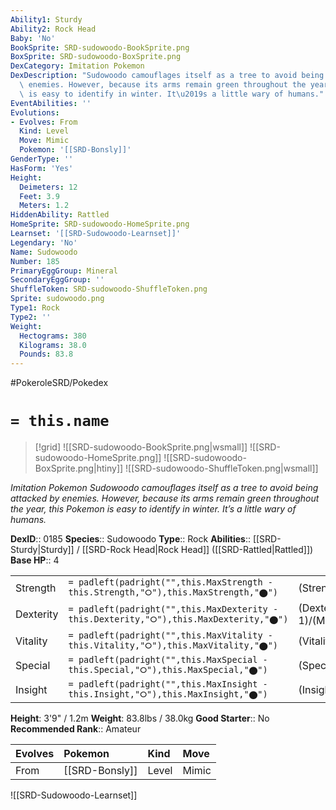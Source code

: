 ```yaml
---
Ability1: Sturdy
Ability2: Rock Head
Baby: 'No'
BookSprite: SRD-sudowoodo-BookSprite.png
BoxSprite: SRD-sudowoodo-BoxSprite.png
DexCategory: Imitation Pokemon
DexDescription: "Sudowoodo camouflages itself as a tree to avoid being attacked by\
  \ enemies. However, because its arms remain green throughout the year, this Pokemon\
  \ is easy to identify in winter. It\u2019s a little wary of humans."
EventAbilities: ''
Evolutions:
- Evolves: From
  Kind: Level
  Move: Mimic
  Pokemon: '[[SRD-Bonsly]]'
GenderType: ''
HasForm: 'Yes'
Height:
  Deimeters: 12
  Feet: 3.9
  Meters: 1.2
HiddenAbility: Rattled
HomeSprite: SRD-sudowoodo-HomeSprite.png
Learnset: '[[SRD-Sudowoodo-Learnset]]'
Legendary: 'No'
Name: Sudowoodo
Number: 185
PrimaryEggGroup: Mineral
SecondaryEggGroup: ''
ShuffleToken: SRD-sudowoodo-ShuffleToken.png
Sprite: sudowoodo.png
Type1: Rock
Type2: ''
Weight:
  Hectograms: 380
  Kilograms: 38.0
  Pounds: 83.8
---
```


#PokeroleSRD/Pokedex

# `= this.name`

> [!grid]
> ![[SRD-sudowoodo-BookSprite.png|wsmall]]
> ![[SRD-sudowoodo-HomeSprite.png]]
> ![[SRD-sudowoodo-BoxSprite.png|htiny]]
> ![[SRD-sudowoodo-ShuffleToken.png|wsmall]]


*Imitation Pokemon*
*Sudowoodo camouflages itself as a tree to avoid being attacked by enemies. However, because its arms remain green throughout the year, this Pokemon is easy to identify in winter. It’s a little wary of humans.*

**DexID**:: 0185
**Species**:: Sudowoodo
**Type**:: Rock
**Abilities**:: [[SRD-Sturdy|Sturdy]] / [[SRD-Rock Head|Rock Head]] ([[SRD-Rattled|Rattled]])
**Base HP**:: 4

|           |                                                                                        |                                          |
| --------- | -------------------------------------------------------------------------------------- | ---------------------------------------- |
| Strength  | `= padleft(padright("",this.MaxStrength - this.Strength,"⭘"),this.MaxStrength,"⬤")`    | (Strength::3)/(MaxStrength::6)   |
| Dexterity | `= padleft(padright("",this.MaxDexterity - this.Dexterity,"⭘"),this.MaxDexterity,"⬤")` | (Dexterity:: 1)/(MaxDexterity::3) |
| Vitality  | `= padleft(padright("",this.MaxVitality - this.Vitality,"⭘"),this.MaxVitality,"⬤")`    | (Vitality::3)/(MaxVitality::6)   |
| Special   | `= padleft(padright("",this.MaxSpecial - this.Special,"⭘"),this.MaxSpecial,"⬤")`       | (Special::1)/(MaxSpecial::3)     |
| Insight   | `= padleft(padright("",this.MaxInsight - this.Insight,"⭘"),this.MaxInsight,"⬤")`       | (Insight::2)/(MaxInsight::4)     |

**Height**: 3'9" / 1.2m
**Weight**: 83.8lbs / 38.0kg
**Good Starter**:: No
**Recommended Rank**:: Amateur

| Evolves   | Pokemon        | Kind   | Move   |
|:----------|:---------------|:-------|:-------|
| From      | [[SRD-Bonsly]] | Level  | Mimic  |

![[SRD-Sudowoodo-Learnset]]